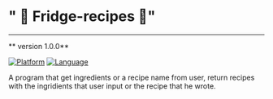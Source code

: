 # " 🍛  Fridge-recipes  🍛" 
--- 
** version 1.0.0**

[![Platform](http://img.shields.io/badge/platform-ios-blue.svg?style=flat)](https://developer.apple.com/iphone/index.action)
[![Language](http://img.shields.io/badge/language-swift-brightgreen.svg?style=flat)](https://developer.apple.com/java)

A program that get ingredients or a recipe name from user, return recipes with the ingridients that user input or the recipe that he wrote.